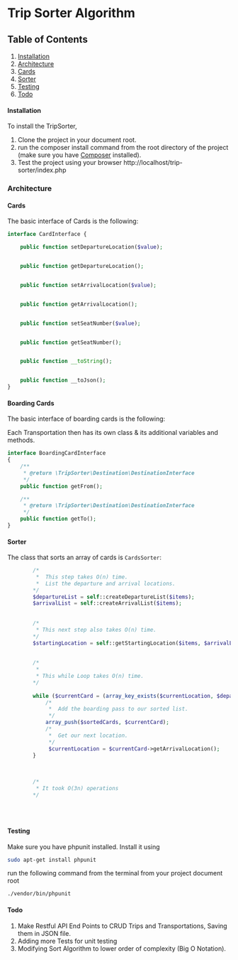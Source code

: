 # Trip Sorter Algorithm

## Table of Contents

1. [Installation](#installation)
2. [Architecture](#architecture)
  1. [Cards](#cards)
  2. [Sorter](#sorter)
  3. [Testing](#testing)
3. [Todo](#Todo)


#### Installation

To install the TripSorter,
1. Clone the project in your document root.
2. run the composer install command from the root directory of the project (make sure you have [Composer](http://getcomposer.org) installed).
3. Test the project using your browser http://localhost/trip-sorter/index.php




### Architecture

#### Cards

The basic interface of Cards is the following:

```php
interface CardInterface {

    public function setDepartureLocation($value);


    public function getDepartureLocation();


    public function setArrivalLocation($value);


    public function getArrivalLocation();


    public function setSeatNumber($value);


    public function getSeatNumber();


    public function __toString();


    public function __toJson();
}
```

#### Boarding Cards

The basic interface of boarding cards is the following:

Each Transportation then has its own class & its additional variables and methods.

```php
interface BoardingCardInterface
{
    /**
     * @return \TripSorter\Destination\DestinationInterface
     */
    public function getFrom();

    /**
     * @return \TripSorter\Destination\DestinationInterface
     */
    public function getTo();
}
``` 

#### Sorter

The class that sorts an array of cards is `CardsSorter`:

```php
        /*
         *  This step takes O(n) time.
         *  List the departure and arrival locations.
        */
        $departureList = self::createDepartureList($items);
        $arrivalList = self::createArrivalList($items);
        
        
        /*
         * This next step also takes O(n) time.
        */
        $startingLocation = self::getStartingLocation($items, $arrivalList);
        
        
        /*
         *
         * This while Loop takes O(n) time.
        */
        
        while ($currentCard = (array_key_exists($currentLocation, $departureList)) ? $departureList[$currentLocation] : null) {
            /*
             *  Add the boarding pass to our sorted list.
             */
            array_push($sortedCards, $currentCard);
            /*
             *  Get our next location.
             */
             $currentLocation = $currentCard->getArrivalLocation();
        }
        
        
        
        /*
         * It took O(3n) operations
        */
        
        
        
```

#### Testing

Make sure you have phpunit installed. Install it using 

```bash
sudo apt-get install phpunit
```

run the following command from the terminal from your project document root

```bash
./vendor/bin/phpunit
```  


#### Todo

1) Make Restful API End Points to CRUD Trips and Transportations, Saving them in JSON file.
2) Adding more Tests for unit testing
3) Modifying Sort Algorithm to lower order of complexity (Big O Notation).
